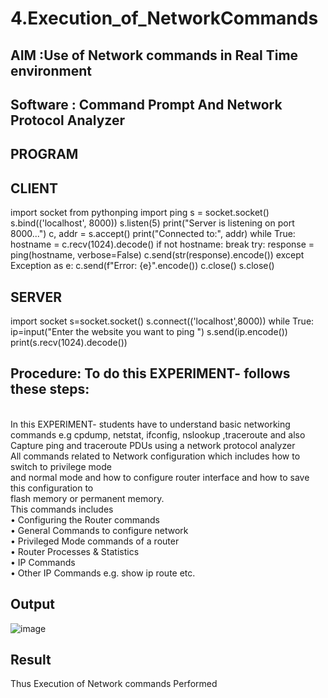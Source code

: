 # 4.Execution_of_NetworkCommands
## AIM :Use of Network commands in Real Time environment
## Software : Command Prompt And Network Protocol Analyzer
## PROGRAM

## CLIENT
import socket
from pythonping import ping
s = socket.socket()
s.bind(('localhost', 8000))
s.listen(5)
print("Server is listening on port 8000...")
c, addr = s.accept()
print("Connected to:", addr)
while True:
    hostname = c.recv(1024).decode()
    if not hostname:
        break
    try:
        response = ping(hostname, verbose=False)
        c.send(str(response).encode())
    except Exception as e:
        c.send(f"Error: {e}".encode())
c.close()
s.close()

## SERVER
import socket 
s=socket.socket() 
s.connect(('localhost',8000)) 
while True: 
   ip=input("Enter the website you want to ping ") 
   s.send(ip.encode()) 
   print(s.recv(1024).decode())

## Procedure: To do this EXPERIMENT- follows these steps:
<BR>
In this EXPERIMENT- students have to understand basic networking commands e.g cpdump, netstat, ifconfig, nslookup ,traceroute and also Capture ping and traceroute PDUs using a network protocol analyzer 
<BR>
All commands related to Network configuration which includes how to switch to privilege mode
<BR>
and normal mode and how to configure router interface and how to save this configuration to
<BR>
flash memory or permanent memory.
<BR>
This commands includes
<BR>
• Configuring the Router commands
<BR>
• General Commands to configure network
<BR>
• Privileged Mode commands of a router 
<BR>
• Router Processes & Statistics
<BR>
• IP Commands
<BR>
• Other IP Commands e.g. show ip route etc.
<BR>

## Output
![image](https://github.com/user-attachments/assets/f26fea57-b036-4ced-a15e-93760501c5c8)

## Result
Thus Execution of Network commands Performed 

